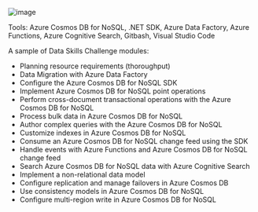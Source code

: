 ![image](https://github.com/ZCHAnalytics/Microsoft-Challenge-data-skills/assets/146954022/3092bc28-ff3b-444f-8a27-703d3fcb5dbb)

Tools: Azure Cosmos DB for NoSQL, .NET SDK, Azure Data Factory, Azure Functions, Azure Cognitive Search, Gitbash, Visual Studio Code

A sample of Data Skills Challenge modules:

- Planning resource requirements (thoroughput)
- Data Migration with Azure Data Factory
- Configure the Azure Cosmos DB for NoSQL SDK
- Implement Azure Cosmos DB for NoSQL point operations
- Perform cross-document transactional operations with the Azure Cosmos DB for NoSQL
- Process bulk data in Azure Cosmos DB for NoSQL
- Author complex queries with the Azure Cosmos DB for NoSQL
- Customize indexes in Azure Cosmos DB for NoSQL
- Consume an Azure Cosmos DB for NoSQL change feed using the SDK
- Handle events with Azure Functions and Azure Cosmos DB for NoSQL change feed
- Search Azure Cosmos DB for NoSQL data with Azure Cognitive Search
- Implement a non-relational data model
- Configure replication and manage failovers in Azure Cosmos DB
- Use consistency models in Azure Cosmos DB for NoSQL
- Configure multi-region write in Azure Cosmos DB for NoSQL
